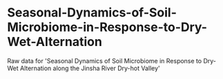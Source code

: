 # Seasonal-Dynamics-of-Soil-Microbiome-in-Response-to-Dry-Wet-Alternation
Raw data for 'Seasonal Dynamics of Soil Microbiome in Response to Dry-Wet Alternation along the Jinsha River Dry-hot Valley'
